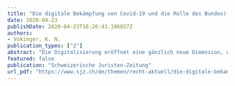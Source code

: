 ```yaml
---
title: "Die digitale Bekämpfung von Covid-19 und die Rolle des Bundes(-rates)"
date: 2020-04-23
publishDate: 2020-04-23T16:26:43.106027Z
authors: 
- Vokinger, K. N.
publication_types: ["2"]
abstract: "Die Digitalisierung eröffnet eine gänzlich neue Dimension, wie eine Pandemie potenziell bekämpft werden kann und/oder wie die Umsetzung und Befolgung von staatlichen Massnahmen überprüft werden können. Diese reichen von der «Befähigung des Individuums» («citizen empowerment») an einem Ende bis zur «totalitären Überwachung» («totalitarian surveillance») am anderen Ende mit zahlreichen Abstufungen dazwischen. Die Staaten weltweit gehen dabei unterschiedlich mit den digitalen Möglichkeiten um."
featured: false
publication: "Schweizerische Juristen-Zeitung"
url_pdf: "https://www.sjz.ch/de/themen/recht-aktuell/die-digitale-bekampfung-von-covid-19-und-die-rolle-des-bundes-rates"
---
```


